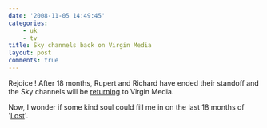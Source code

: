 ```yaml
---
date: '2008-11-05 14:49:45'
categories:
    - uk
    - tv
title: Sky channels back on Virgin Media
layout: post
comments: true
---
```

Rejoice ! After 18 months, Rupert and Richard have ended their standoff
and the Sky channels will be
[returning](http://www.digitalspy.co.uk/digitaltv/a134623/sky1-sky-news-back-on-virgin-cable.html)
to Virgin Media.

Now, I wonder if some kind soul could fill me in on the last 18 months
of '[Lost](http://www.nbrightside.com/blog/2007/03/02/lost-without-lost/)'.
